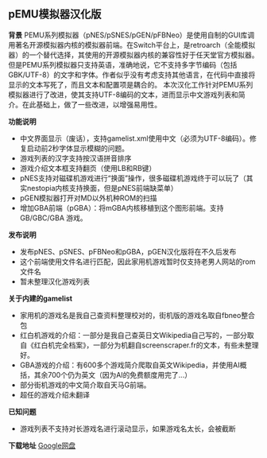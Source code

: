 ## pEMU模拟器汉化版

**背景**
PEMU系列模拟器（pNES/pSNES/pGEN/pFBNeo）是使用自制的GUI库调用著名开源模拟器内核的模拟器前端。在Switch平台上，是retroarch（全能模拟器）的一个替代选择，其使用的开源模拟器内核的兼容性好于任天堂官方模拟器。
但是PEMU系列模拟器只支持英语，准确地说，它不支持多字节编码（包括GBK/UTF-8）的文字和字体。作者似乎没有考虑支持其他语言，在代码中直接将显示的文本写死了，而且文本和配置项是耦合的。
本次汉化工作针对PEMU系列模拟器进行了改进，使其支持UTF-8编码的文本，进而显示中文游戏列表和简介。在此基础上，做了一些改进，以增强易用性。

**功能说明**
- 中文界面显示（废话），支持gamelist.xml使用中文（必须为UTF-8编码）。修复启动前2秒字体显示模糊的问题。
- 游戏列表的汉字支持按汉语拼音排序
- 游戏介绍文本框支持翻页（使用LB和RB键）
- pNES支持对磁碟机游戏进行“换面”操作，很多磁碟机游戏终于可以玩了（其实nestopia内核支持换面，但是pNES前端缺菜单）
- pGEN模拟器打开对MD以外机种ROM的扫描
- 增加GBA前端（pGBA）：将mGBA内核移植到这个图形前端。支持GB/GBC/GBA 游戏。

**发布说明**
- 发布pNES、pSNES、pFBNeo和pGBA，pGEN汉化版将在不久后发布
- 这个前端使用文件名进行匹配，因此家用机游戏暂时仅支持老男人网站的rom文件名
- 暂未整理汉化游戏列表

**关于内建的gamelist**
- 家用机的游戏名是我自己查资料整理校对的，街机版的游戏名取自fbneo整合包
- 红白机游戏的介绍：一部分是我自己查英日文Wikipedia自己写的，一部分取自《红白机完全档案》，一部分为机翻自screenscraper.fr的文本，有些未整理好。
- GBA游戏的介绍：有600多个游戏简介爬取自英文Wikipedia，并使用AI概括，其余700个仍为英文（因为AI的免费额度用完了...）
- 部分街机游戏的中文简介取自天马G前端。
- 超任的游戏介绍未翻译

**已知问题**
- 游戏列表不支持对长游戏名进行滚动显示，如果游戏名太长，会被截断

**下载地址**
[Google网盘](https://drive.google.com/drive/folders/1j-C3CLtyPjLatxhQVJqAGC6ECaEmHDUA?usp=sharing)
